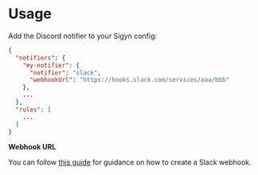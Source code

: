 # Usage

Add the Discord notifier to your Sigyn config:

```json
{
  "notifiers": {
    "my-notifier": {
      "notifier": "slack",
      "webhookUrl": "https://hooks.slack.com/services/aaa/bbb"
    },
    ...
  },
  "rules": [
    ...
  ]
}
```

**Webhook URL**

You can follow [this guide](https://api.slack.com/messaging/webhooks) for guidance on how to create a Slack webhook.
